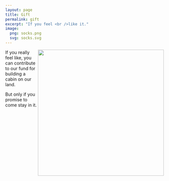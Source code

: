 ```yaml
---
layout: page
title: Gift
permalink: gift
excerpt: "If you feel <br />like it."
image:
  png: socks.png
  svg: socks.svg
---
```

<img src="../../img/tiny.jpg" width="400px" align="right">


If you really feel like, you can contribute to our fund for building a cabin on our land.

But only if you promise to come stay in it.
